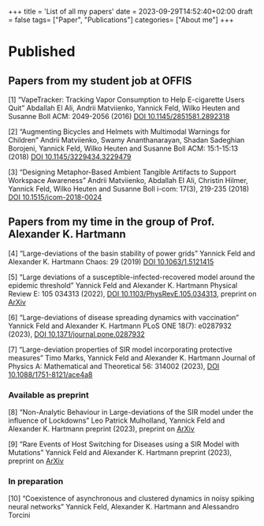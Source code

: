 +++
title = 'List of all my papers'
date = 2023-09-29T14:52:40+02:00
draft = false
tags= ["Paper", "Publications"]
categories= ["About me"]
+++



# Published

## Papers from my student job at OFFIS

<a id="1">[1]</a> 
“VapeTracker: Tracking Vapor Consumption to Help E-cigarette Users Quit”
Abdallah El Ali, Andrii Matviienko, Yannick Feld, Wilko Heuten and Susanne Boll
ACM: 2049-2056 (2016) 
 [DOI 10.1145/2851581.2892318](https://www.doi.org/10.1145/2851581.2892318)
<!--more-->

<a id="2">[2]</a> “Augmenting Bicycles and Helmets with Multimodal Warnings for Children”
  Andrii Matviienko, Swamy Ananthanarayan, Shadan Sadeghian Borojeni, Yannick Feld, Wilko Heuten and Susanne Boll
  ACM: 15:1-15:13 (2018) [DOI 10.1145/3229434.3229479](http://doi.acm.org/10.1145/3229434.3229479)


<a id="3">[3]</a> “Designing Metaphor-Based Ambient Tangible Artifacts to Support Workspace Awareness”
  Andrii Matviienko, Abdallah El Ali, Christin Hilmer, Yannick Feld, Wilko Heuten and Susanne Boll
  i-com: 17(3), 219-235 (2018) [DOI 10.1515/icom-2018-0024](https://doi.org/10.1515/icom-2018-0024)

## Papers from my time in the group of Prof. Alexander K. Hartmann

<a id="4">[4]</a> 
“Large-deviations of the basin stability of power grids”
Yannick Feld and Alexander K. Hartmann
Chaos: 29 (2019) 
 [DOI 10.1063/1.5121415](https://www.doi.org/10.1063/1.5121415)

<a id="5">[5]</a> “Large deviations of a susceptible-infected-recovered model around the epidemic threshold”
Yannick Feld and Alexander K. Hartmann Physical Review E: 105 034313 (2022),  [DOI 10.1103/PhysRevE.105.034313](https://www.doi.org/10.1103/PhysRevE.105.034313), preprint on [ArXiv](https://arxiv.org/abs/2109.08543)

<a id="6">[6]</a> “Large-deviations of disease spreading dynamics with vaccination”
Yannick Feld and Alexander K. Hartmann PLoS ONE 18(7): e0287932 (2023),  [DOI 10.1371/journal.pone.0287932](https://doi.org/10.1371/journal.pone.0287932)

<a id="7">[7]</a> “Large-deviation properties of SIR model incorporating protective measures”
Timo Marks, Yannick Feld and Alexander K. Hartmann
Journal of Physics A: Mathematical and Theoretical 56: 314002 (2023),  [DOI 10.1088/1751-8121/ace4a8](https://doi.org/10.1088/1751-8121/ace4a8)

### Available as preprint

<a id="8">[8]</a> “Non-Analytic Behaviour in Large-deviations of the SIR model under the influence of Lockdowns”
Leo Patrick Mulholland, Yannick Feld and Alexander K. Hartmann
preprint (2023), preprint on [ArXiv](https://doi.org/10.48550/arXiv.2307.13521)

<a id="9">[9]</a> “Rare Events of Host Switching for Diseases using a SIR Model with Mutations”
Yannick Feld and Alexander K. Hartmann
preprint (2023), preprint on [ArXiv](https://doi.org/10.48550/arXiv.2307.13558)

### In preparation
<a id="10">[10]</a> “Coexistence of asynchronous and clustered dynamics in noisy spiking neural networks”
Yannick Feld, Alexander K. Hartmann and Alessandro Torcini


